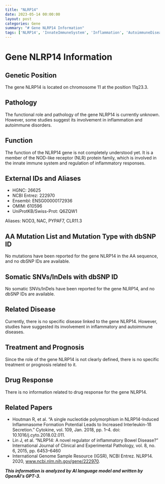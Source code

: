 ```yaml
---
title: "NLRP14"
date: 2023-05-14 00:00:00
layout: post
categories: Gene
summary: "# Gene NLRP14 Information"
tags: ['NLRP14', 'InnateImmuneSystem', 'Inflammation', 'AutoimmuneDiseases', 'GeneFunction', 'GeneticPosition', 'RelatedPapers', 'Aliases']
---
```


# Gene NLRP14 Information

## Genetic Position
The gene NLRP14 is located on chromosome 11 at the position 11q23.3.

## Pathology
The functional role and pathology of the gene NLRP14 is currently unknown. However, some studies suggest its involvement in inflammation and autoimmune disorders.

## Function
The function of the NLRP14 gene is not completely understood yet. It is a member of the NOD-like receptor (NLR) protein family, which is involved in the innate immune system and regulation of inflammatory responses.

## External IDs and Aliases
- HGNC: 26625
- NCBI Entrez: 222970
- Ensembl: ENSG00000172936
- OMIM: 610596
- UniProtKB/Swiss-Prot: Q6ZQW1

Aliases: NOD3, NAC, PYPAF7, CLR11.3

## AA Mutation List and Mutation Type with dbSNP ID
No mutations have been reported for the gene NLRP14 in the AA sequence, and no dbSNP IDs are available.

## Somatic SNVs/InDels with dbSNP ID
No somatic SNVs/InDels have been reported for the gene NLRP14, and no dbSNP IDs are available.

## Related Disease
Currently, there is no specific disease linked to the gene NLRP14. However, studies have suggested its involvement in inflammatory and autoimmune diseases.

## Treatment and Prognosis
Since the role of the gene NLRP14 is not clearly defined, there is no specific treatment or prognosis related to it.

## Drug Response
There is no information related to drug response for the gene NLRP14.

## Related Papers
- Houtman R, et al. “A single nucleotide polymorphism in NLRP14-Induced Inflammasome Formation Potential Leads to Increased Interleukin-1ß Secretion.” Cytokine, vol. 109, Jan. 2018, pp. 1–4. doi: 10.1016/j.cyto.2018.02.011.
- Lin J, et al. “NLRP14: A novel regulator of inflammatory Bowel Disease?” International Journal of Clinical and Experimental Pathology, vol. 8, no. 6, 2015, pp. 6453–6460
- International Genome Sample Resource (IGSR), NCBI Entrez. NLRP14. 2020, www.ncbi.nlm.nih.gov/gene/222970.

**_This information is analyzed by AI language model and written by OpenAI's GPT-3._**